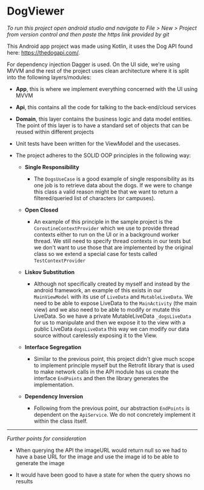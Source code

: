 # DogViewer

*To run this project open android studio and navigate to File > New > Project from version control and then paste the https link provided by git*

This Android app project was made using Kotlin, it uses the Dog API found here: https://thedogapi.com/.

For dependency injection Dagger is used. On the UI side, we're using MVVM and the rest of the project uses clean architecture where it is split into the following
layers/modules:

* **App**, this is where we implement everything concerned with the UI using MVVM
* **Api**, this contains all the code for talking to the back-end/cloud services
* **Domain**, this layer contains the business logic and data model entities. The point of this layer is to have a standard set of objects that can be reused within
different projects

* Unit tests have been written for the ViewModel and the usecases.

* The project adheres to the SOLID OOP principles in the following way:
  
  * **Single Responsibility**
    * The `DogsUseCase` is a good example of single responsibility as its one job is to retrieve data about the dogs. If we were to change 
    this class a valid reason might be that we want to return a filtered/queried list of characters (or campuses).

  * **Open Closed**
      * An example of this principle in the sample project is the `CoroutineContextProvider` which we use to provide thread contexts either to run on the UI or 
      in a background worker thread. We still need to specify thread contexts in our tests but we don't want to use those that are implemented by the original class
      so we extend a special case for tests called `TestContextProvider`
      
  * **Liskov Substitution**
      * Although not specifically created by myself and instead by the android framework, an example of this exists in our `MainViewModel` with its use of `LiveData`
      and `MutableLiveData`. We need to be able to expose LiveData to the `MainActivity` (the main view) and we also need to be able to modify or mutate this LiveData.
      So we have a private MutableLiveData `_dogsLiveData` for us to manipulate and then we expose it to the view with a public LiveData `dogsLiveData` this
      way we can modify our data source without carelessly exposing it to the View.
      
  * **Interface Segregation**
      * Similar to the previous point, this project didn't give much scope to implement principle myself but the Retrofit library that is used to make
      network calls in the API module has us create the interface `EndPoints` and then the library generates the implementation.
  
  * **Dependency Inversion**
      * Following from the previous point, our abstraction `EndPoints` is dependent on the `ApiService`. We do not concretely implement it within the class itself.
      
- - - -

*Further points for consideration*

* When querying the API the imageURL would return null so we had to have a base URL for the image and use the image id to be able to generate the image

* It would have been good to have a state for when the query shows no results
